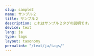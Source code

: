 ```yaml
---
slug: sample2
name: サンプル２
title: サンプル２
description: これはサンプル２タグの説明です。
device: text
lang: ja
type: tags
layout: taxonomy
permalink: "/text/ja/tags/"
---
```

